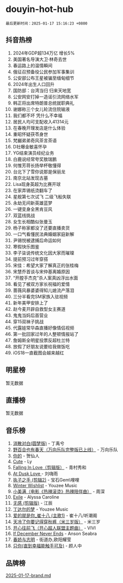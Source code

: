 # douyin-hot-hub

`最后更新时间：2025-01-17 15:16:23 +0800`

## 抖音热榜

1. 2024年GDP超134万亿 增长5%
1. 美国著名导演大卫·林奇去世
1. 春运路上的温情瞬间
1. 俄征召预备役公民参加军事集训
1. 公安部公布王星被骗至缅甸细节
1. 2024年出生人口回升
1. 国防部：台湾当归 归来天地宽
1. 公安网安打掉一造谣引流网络水军
1. 韩正将出席特朗普总统就职典礼
1. 谢娜称三个女儿轮流住院输液
1. 我们都不坏 凭什么不幸福
1. 居民人均可支配收入41314元
1. 在春晚开理发店是什么体验
1. 重昭怀疑茯苓身世
1. 梵樾弟弟奇风茶言茶语
1. D社曝金敏喜怀孕
1. YG结束演员经纪业务
1. 白鹿说经常夸奖敖瑞鹏
1. 何惟芳蒋长扬举杯敬懂得
1. 台北下了雪你说那是保丽龙
1. 南京北站发现古墓
1. Lisa现身英超为比赛开球
1. 在家弄锡纸烫翻车了
1. 星舰第七次试飞 二级飞船失联
1. 永劫无间新英雄蓝梦
1. 一键变身全黑肯豆风
1. 双蓝线挑战
1. 女生长相酷似张曼玉
1. 杨子称家都没了还要直播卖货
1. 一口气看懂民法典婚姻家庭新解
1. 尹锡悦被逮捕后命运如何
1. 寒假快乐图鉴
1. 李子柒说传统文化因大家而璀璨
1. 提前预习过年穿搭
1. 宋佳：希望大家了解真正的张桂梅
1. 宋慧乔首谈与宋仲基离婚原因
1. “开膛手杰克”杀人案真凶浮出水面
1. 看见了被双方家长祝福的爱情
1. 蔷薇风暴婆婆得知儿媳流产落泪
1. 三分半看完SM家族入驻视频
1. 新年美甲安排上了
1. 赵今麦开辟自救型女主赛道
1. 鬼鬼当妈后首营业
1. 穿15双袜子挑战
1. 代露娃常华森直播好像情侣视频
1. 第一批回家过年的人整顿情报站了
1. 詹姆斯全明星投票反超杜兰特
1. 放假了好朋友说要给我做饭吃
1. iOS18一直截图会越来越红

## 明星榜

暂无数据

## 直播榜

暂无数据

## 音乐榜

1. [消散对白(圆梦版)](https://sf5-hl-cdn-tos.douyinstatic.com/obj/tos-cn-ve-2774/og4jB5I5IizzoZVAAAzWgBMAsMDWoArfwBOiFs) - 丁禹兮
1. [野百合也有春天（万向乐队完整版已上线）](https://sf5-hl-cdn-tos.douyinstatic.com/obj/tos-cn-ve-2774/oMnUxhRAMiAGBqDtIPBQ7ACYQZFlJCftcgeDJE) - 万向乐队
1. [你的](https://sf5-hl-cdn-tos.douyinstatic.com/obj/tos-cn-ve-2774/oYuIeKf42jB7sEV6B2upMdpYAgfrQWj0FeRegh) - 贺仙人
1. [Cute](https://sf5-hl-cdn-tos.douyinstatic.com/obj/tos-cn-ve-2774/o4IbIzHWKAAB4wsS5qMBRiiAlEBGTpQRNfFvuo) - Ly
1. [Falling In Love（剪辑版）](https://sf5-hl-cdn-tos.douyinstatic.com/obj/tos-cn-ve-2774/o8ajpA8zzgBPahbBIO8AcKGBLJezFCRd1wfP9f) - 青村秀和
1. [ At Dusk  Love ](https://sf5-hl-cdn-tos.douyinstatic.com/obj/tos-cn-ve-2774/o8CrpCf5CaYgI4ZrtQgMQAFEfuGqNnRSDQAPBc) - 刘嗨雨
1. [执子之手 (剪辑2)](https://sf5-hl-cdn-tos.douyinstatic.com/obj/tos-cn-ve-2774/oUoZLQjCc31XzqsBnBQUNgeKtYPBcgbFDwtfcu) - 宝石Gem\哩哩
1. [Winter Wishlist](https://sf5-hl-cdn-tos.douyinstatic.com/obj/tos-cn-ve-2774/oIIgUOeamCFCVAzxN6MFRLIBlLGpUqQxeeHrLE) - Youzee Music
1. [小美满（电影《热辣滚烫》热辣陪伴曲）](https://sf5-hl-cdn-tos.douyinstatic.com/obj/tos-cn-ve-2774/o0GAn2lSgfZIDUgtevCGDQYnFg4CwnrBaxbTZL) - 周深
1. [Exile](https://sf6-cdn-tos.douyinstatic.com/obj/tos-cn-ve-2774/oYj4gAQTknKE3WW0Je8KGmQ7z1cA4FefwtbufD) - Alyssa Caroline
1. [无感 (剪辑版)](https://sf5-hl-cdn-tos.douyinstatic.com/obj/tos-cn-ve-2774/o0eIsUzJBDlQaQFC5OFlgbMEZC1TFYBftOBn6p) - 江辰
1. [丁达尔的梦](https://sf5-hl-cdn-tos.douyinstatic.com/obj/tos-cn-ve-2774/oMU3WirUZBVQkAC9ccG5P2IQirziZM2RTInUY) - Youzee Music
1. [爱的就是你_崔十八 (主歌1)](https://sf5-hl-cdn-tos.douyinstatic.com/obj/tos-cn-ve-2774/oI5BO5DhFZ6UTcNCnZaOCBLtZ7WIMQGfgnXf5E) - 崔十八/听潮阁
1. [天冷了你要记得穿秋裤（米三岁版）](https://sf5-hl-cdn-tos.douyinstatic.com/obj/tos-cn-ve-2774/oQlIwVIDWiZ6BQilAorS7MA0AgCkQDvcZAdm1) - 米三岁
1. [开心往前飞（开心超人联盟主题曲）](https://sf5-hl-cdn-tos.douyinstatic.com/obj/tos-cn-ve-2774/9d8fb7c82cf1421fb93a9fe925275e0a) - VIVI
1. [If December Never Ends](https://sf5-hl-cdn-tos.douyinstatic.com/obj/tos-cn-ve-2774/oY1IQMoTgCFIBg8RZifyqlBBt1UFgitTYmxeOS) - Anson Seabra
1. [春娇与志明](https://sf5-hl-cdn-tos.douyinstatic.com/obj/tos-cn-ve-2774/e530d8fceb7044b39707d7f9ff54add1) - 街道办,欧阳耀莹
1. [只你(直到幸福能触手可及)](https://sf5-hl-cdn-tos.douyinstatic.com/obj/tos-cn-ve-2774/o0lBkRDzFTeaVSUz3ZZSCBVtZ5DIMQGfgmEAuE) - 颜人中

## 品牌榜

[2025-01-17-brand.md](2025-01-17-brand.md)
